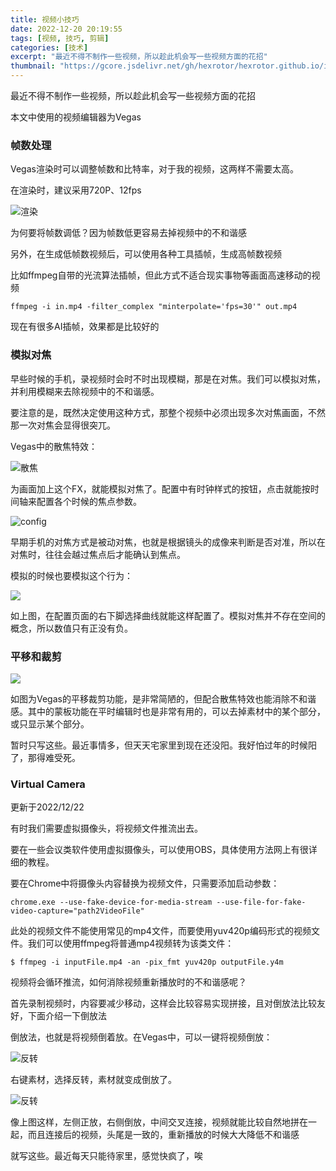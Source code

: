 ```yaml
---
title: 视频小技巧
date: 2022-12-20 20:19:55
tags: [视频, 技巧, 剪辑]
categories: [技术]
excerpt: "最近不得不制作一些视频，所以趁此机会写一些视频方面的花招"
thumbnail: "https://gcore.jsdelivr.net/gh/hexrotor/hexrotor.github.io/images/post_imgs/pkyi_cdjm.jpg"
---
```


最近不得不制作一些视频，所以趁此机会写一些视频方面的花招

本文中使用的视频编辑器为Vegas

### 帧数处理

Vegas渲染时可以调整帧数和比特率，对于我的视频，这两样不需要太高。

在渲染时，建议采用720P、12fps

![渲染](https://gcore.jsdelivr.net/gh/hexrotor/hexrotor.github.io/images/post_imgs/xrrj.jpg)

为何要将帧数调低？因为帧数低更容易去掉视频中的不和谐感

另外，在生成低帧数视频后，可以使用各种工具插帧，生成高帧数视频

比如ffmpeg自带的光流算法插帧，但此方式不适合现实事物等画面高速移动的视频

```Shell
ffmpeg -i in.mp4 -filter_complex "minterpolate='fps=30'" out.mp4
```

现在有很多AI插帧，效果都是比较好的

### 模拟对焦

早些时候的手机，录视频时会时不时出现模糊，那是在对焦。我们可以模拟对焦，并利用模糊来去除视频中的不和谐感。

要注意的是，既然决定使用这种方式，那整个视频中必须出现多次对焦画面，不然那一次对焦会显得很突兀。

Vegas中的散焦特效：

![散焦](https://gcore.jsdelivr.net/gh/hexrotor/hexrotor.github.io/images/post_imgs/fx_sj.jpg)

为画面加上这个FX，就能模拟对焦了。配置中有时钟样式的按钮，点击就能按时间轴来配置各个时候的焦点参数。

![config](https://gcore.jsdelivr.net/gh/hexrotor/hexrotor.github.io/images/post_imgs/fx_sj_config.jpg)

早期手机的对焦方式是被动对焦，也就是根据镜头的成像来判断是否对准，所以在对焦时，往往会越过焦点后才能确认到焦点。

模拟的时候也要模拟这个行为：

![](https://gcore.jsdelivr.net/gh/hexrotor/hexrotor.github.io/images/post_imgs/fx_sj_wave.jpg)

如上图，在配置页面的右下脚选择曲线就能这样配置了。模拟对焦并不存在空间的概念，所以数值只有正没有负。

### 平移和裁剪

![](https://gcore.jsdelivr.net/gh/hexrotor/hexrotor.github.io/images/post_imgs/pkyi_cdjm.jpg)

如图为Vegas的平移裁剪功能，是非常简陋的，但配合散焦特效也能消除不和谐感。其中的蒙板功能在平时编辑时也是非常有用的，可以去掉素材中的某个部分，或只显示某个部分。

暂时只写这些。最近事情多，但天天宅家里到现在还没阳。我好怕过年的时候阳了，那得难受死。

### Virtual Camera

更新于2022/12/22

有时我们需要虚拟摄像头，将视频文件推流出去。

要在一些会议类软件使用虚拟摄像头，可以使用OBS，具体使用方法网上有很详细的教程。

要在Chrome中将摄像头内容替换为视频文件，只需要添加启动参数：

```Config
chrome.exe --use-fake-device-for-media-stream --use-file-for-fake-video-capture="path2VideoFile"
```

此处的视频文件不能使用常见的mp4文件，而要使用yuv420p编码形式的视频文件。我们可以使用ffmpeg将普通mp4视频转为该类文件：

```Shell
$ ffmpeg -i inputFile.mp4 -an -pix_fmt yuv420p outputFile.y4m
```

视频将会循环推流，如何消除视频重新播放时的不和谐感呢？

首先录制视频时，内容要减少移动，这样会比较容易实现拼接，且对倒放法比较友好，下面介绍一下倒放法

倒放法，也就是将视频倒着放。在Vegas中，可以一键将视频倒放：

![反转](https://gcore.jsdelivr.net/gh/hexrotor/hexrotor.github.io/images/post_imgs/fjvr.jpg)

右键素材，选择反转，素材就变成倒放了。

![反转](https://gcore.jsdelivr.net/gh/hexrotor/hexrotor.github.io/images/post_imgs/fjvr_1.jpg)

像上图这样，左侧正放，右侧倒放，中间交叉连接，视频就能比较自然地拼在一起，而且连接后的视频，头尾是一致的，重新播放的时候大大降低不和谐感

就写这些。最近每天只能待家里，感觉快疯了，唉


